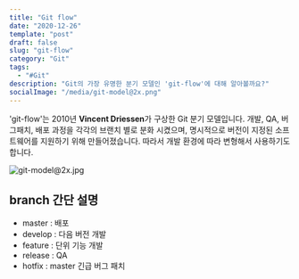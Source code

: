 ```yaml
---
title: "Git flow"
date: "2020-12-26"
template: "post"
draft: false
slug: "git-flow"
category: "Git"
tags:
  - "#Git"
description: "Git의 가장 유명한 분기 모델인 'git-flow'에 대해 알아볼까요?"
socialImage: "/media/git-model@2x.png"
---
```


'git-flow'는 2010년 **Vincent Driessen**가 구상한 Git 분기 모델입니다. 개발, QA, 버그패치, 배포 과정을 각각의 브랜치 별로 분화 시켰으며, 명시적으로 버전이 지정된 소프트웨어를 지원하기 위해 만들어졌습니다. 따라서 개발 환경에 따라 변형해서 사용하기도 합니다.

![git-model@2x.jpg](/media/git-model@2x.png)

## branch 간단 설명
+ master : 배포
+ develop : 다음 버전 개발
+ feature : 단위 기능 개발
+ release : QA
+ hotfix : master 긴급 버그 패치